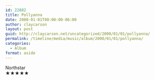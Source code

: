 ```yaml
---
id: 22882
title: Pollyanna
date: 2000-01-01T00:00:00-06:00
author: claycarson
layout: post
guid: http://claycarson.net/uncategorized/2000/01/01/pollyanna/
permalink: /timeline/media/music/album/2000/01/01/pollyanna/
categories:
  - Album
format: aside
---
```

<div class="media-details"></div>

<div class="media-creator">Northstar</div>

<div class="media-rating">★★★★★</div>